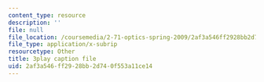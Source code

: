 ```yaml
---
content_type: resource
description: ''
file: null
file_location: /coursemedia/2-71-optics-spring-2009/2af3a546ff2928bb2d740f553a11ce14_jKHejk45Sg.srt
file_type: application/x-subrip
resourcetype: Other
title: 3play caption file
uid: 2af3a546-ff29-28bb-2d74-0f553a11ce14
---
```

